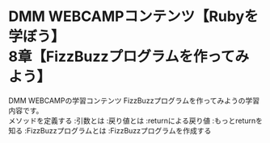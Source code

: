 # DMM WEBCAMPコンテンツ【Rubyを学ぼう】<br>8章【FizzBuzzプログラムを作ってみよう】</br>
DMM WEBCAMPの学習コンテンツ FizzBuzzプログラムを作ってみようの学習内容です。
<br>メソッドを定義する
:引数とは
:戻り値とは
:returnによる戻り値
:もっとreturnを知る
:FizzBuzzプログラムとは
:FizzBuzzプログラムを作成する</br>
